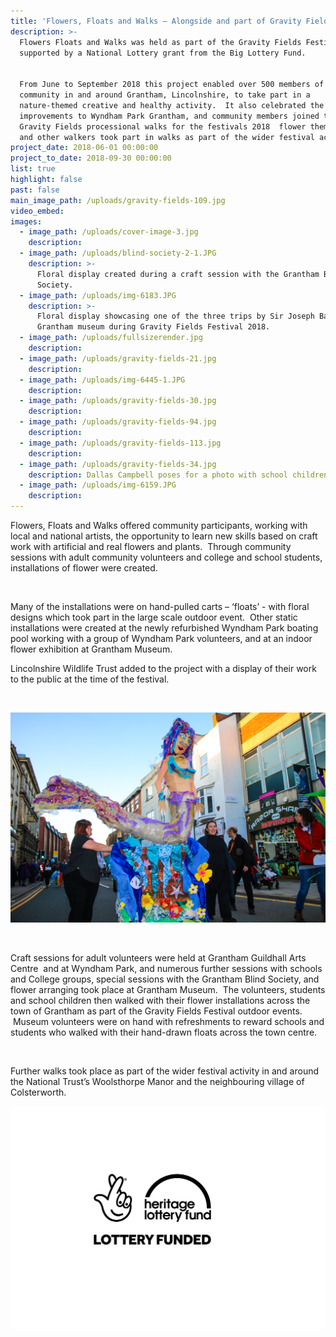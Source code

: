 ```yaml
---
title: 'Flowers, Floats and Walks – Alongside and part of Gravity Fields Festival 2018'
description: >-
  Flowers Floats and Walks was held as part of the Gravity Fields Festival
  supported by a National Lottery grant from the Big Lottery Fund. 


  From June to September 2018 this project enabled over 500 members of the
  community in and around Grantham, Lincolnshire, to take part in a
  nature-themed creative and healthy activity.  It also celebrated the new
  improvements to Wyndham Park Grantham, and community members joined the
  Gravity Fields processional walks for the festivals 2018  flower themed event,
  and other walkers took part in walks as part of the wider festival activity.
project_date: 2018-06-01 00:00:00
project_to_date: 2018-09-30 00:00:00
list: true
highlight: false
past: false
main_image_path: /uploads/gravity-fields-109.jpg
video_embed:
images:
  - image_path: /uploads/cover-image-3.jpg
    description:
  - image_path: /uploads/blind-society-2-1.JPG
    description: >-
      Floral display created during a craft session with the Grantham Blind
      Society.
  - image_path: /uploads/img-6183.JPG
    description: >-
      Floral display showcasing one of the three trips by Sir Joseph Banks at
      Grantham museum during Gravity Fields Festival 2018.
  - image_path: /uploads/fullsizerender.jpg
    description:
  - image_path: /uploads/gravity-fields-21.jpg
    description:
  - image_path: /uploads/img-6445-1.JPG
    description:
  - image_path: /uploads/gravity-fields-30.jpg
    description:
  - image_path: /uploads/gravity-fields-94.jpg
    description:
  - image_path: /uploads/gravity-fields-113.jpg
    description:
  - image_path: /uploads/gravity-fields-34.jpg
    description: Dallas Campbell poses for a photo with school children and their float.
  - image_path: /uploads/img-6159.JPG
    description:
---
```


Flowers, Floats and Walks offered community participants, working with local and national artists, the opportunity to learn new skills based on craft work with artificial and real flowers and plants.&nbsp; Through community sessions with adult community volunteers and college and school students, installations of flower were created.&nbsp;

&nbsp;

Many of the installations were on hand-pulled carts – ‘floats’ - with floral designs which took part in the large scale outdoor event.&nbsp; Other static installations were created at the newly refurbished Wyndham Park boating pool working with a group of Wyndham Park volunteers, and at an indoor flower exhibition at Grantham Museum.

Lincolnshire Wildlife Trust added to the project with a display of their work to the public at the time of the festival.

&nbsp;

![](/uploads/best-of-134-1.jpg)

&nbsp;

Craft sessions for adult volunteers were held at Grantham Guildhall Arts Centre &nbsp;and at Wyndham Park, and numerous further sessions with schools and College groups, special sessions with the Grantham Blind Society, and flower arranging took place at Grantham Museum.&nbsp; The volunteers, students and school children then walked with their flower installations across the town of Grantham as part of the Gravity Fields Festival outdoor events. &nbsp;Museum volunteers were on hand with refreshments to reward schools and students who walked with their hand-drawn floats across the town centre.

&nbsp;

Further walks took place as part of the wider festival activity in and around the National Trust’s Woolsthorpe Manor and the neighbouring village of Colsterworth.

![](/uploads/english-compact-cmyk-2.jpg)